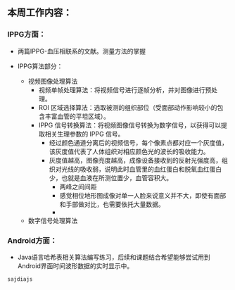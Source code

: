 ## 本周工作内容：

### IPPG方面：

+ 两篇IPPG-血压相联系的文献。测量方法的掌握

+ IPPG算法部分：
  + 视频图像处理算法
    + 视频单帧处理算法：将视频信号进行逐帧分析，并对图像进行预处理。
    + ROI 区域选择算法：选取被测的组织部位（受面部动作影响较小的包含丰富血管的平坦区域）。
    + IPPG 信号转换算法：将视频图像信号转换为数字信号，以获得可以提取相关生理参数的 IPPG 信号。
      + 经过颜色通道分离后的视频信号，每个像素点都对应一个灰度值，该灰度值代表了人体组织对相应颜色光的波长的吸收能力。
      + 灰度值越高，图像亮度越高，成像设备接收到的反射光强度高，组织对光线的吸收弱，说明此时血管里的血红蛋白和脱氧血红蛋白少，也就是血液在所测位置少，血管容积大。
        + 两峰之间间距
        + 感觉相位地形图成像对单一人脸来说意义并不大，即使有面部和手部做对比，也需要依托大量数据。
        + 
  + 数字信号处理算法

 

### Android方面：

+ Java语言哈希表相关算法编写练习，后续和课题结合希望能够尝试用到Android界面时间波形数据的实时显示中。



```
sajdiajs
```

